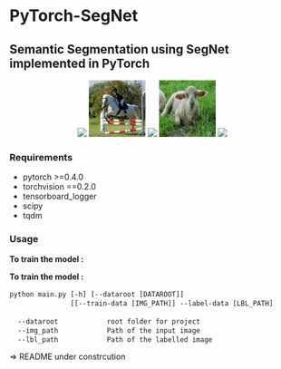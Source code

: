 # PyTorch-SegNet
## Semantic Segmentation using SegNet implemented in PyTorch

<p align="center">
<a href="https://www.youtube.com/watch?v=iXh9aCK3ubs" target="_blank"><img src="https://i.imgur.com/agvJOPF.gif" width="364"/></a>
<img src="images/i_3.jpg" width="100"/></a>
<img src="images/ss3.jpg" width="100"/></a>
<img src="images/i_5.jpg" width="100"/></a>
<img src="images/ss5.jpg" width="100"/></a>
</p>


### Requirements

* pytorch >=0.4.0
* torchvision ==0.2.0
* tensorboard_logger
* scipy
* tqdm

### Usage

**To train the model :**

**To train the model :**

```
python main.py [-h] [--dataroot [DATAROOT]]
               [[--train-data [IMG_PATH]] --label-data [LBL_PATH]
 
  --dataroot            root folder for project
  --img_path            Path of the input image
  --lbl_path            Path of the labelled image
```

=> README under constrcution